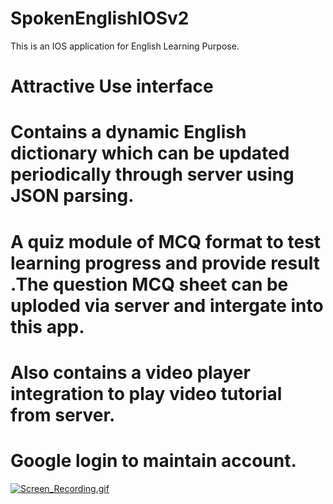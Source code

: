 # SpokenEnglishIOSv2
This is an IOS application for English Learning Purpose.  
# Attractive Use interface
# Contains a dynamic English dictionary which can be updated periodically through server using JSON parsing. 
# A quiz module of MCQ format to test learning progress and provide result .The question MCQ sheet can be uploded via server and intergate into this app. 
# Also contains a video player integration to play video tutorial from server.
# Google login to maintain account.
[![Screen_Recording.gif](https://s25.postimg.org/m1zloa2kf/Screen_Recording.gif)](https://postimg.org/image/ojbcvjmgr/)


 
